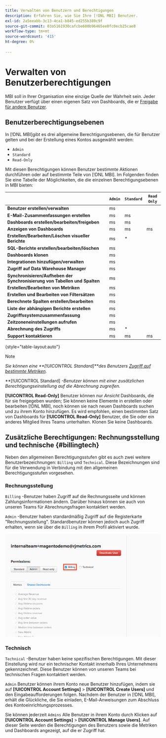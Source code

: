 ```yaml
---
title: Verwalten von Benutzern und Berechtigungen
description: Erfahren Sie, wie Sie Ihre [!DNL MBI] Benutzer.
exl-id: 2a5eeabb-3c13-4ca1-b845-ed255b389c9f
source-git-commit: 03a5161930cafcbe600b96465ee0fc0ecb25cae8
workflow-type: tm+mt
source-wordcount: '415'
ht-degree: 0%

---
```


# Verwalten von Benutzerberechtigungen

MBI soll in Ihrer Organisation eine einzige Quelle der Wahrheit sein. Jeder Benutzer verfügt über einen eigenen Satz von Dashboards, die er [Freigabe für andere Benutzer](../../data-user/dashboards/share-dashboard-with-users.md).

## Benutzerberechtigungsebenen

In [!DNL MBI]gibt es drei allgemeine Berechtigungsebenen, die für Benutzer gelten und bei der Erstellung eines Kontos ausgewählt werden:

* `Admin`
* `Standard`
* `Read-Only`

Mit diesen Berechtigungen können Benutzer bestimmte Aktionen durchführen oder auf bestimmte Teile von [!DNL MBI]. Im Folgenden finden Sie eine Tabelle der Möglichkeiten, die die einzelnen Berechtigungsebenen in MBI bieten:

|  | `Admin` | `Standard` | `Read Only` |
| -----|-----|-----|----|
| **Benutzer erstellen/verwalten** | ms |  |  |
| **E-Mail-Zusammenfassungen erstellen** | ms | ms |  |
| **Dashboards erstellen/bearbeiten/freigeben** | ms | ms |  |
| **Anzeigen von Dashboards** | ms | ms | ms |
| **Erstellen/Bearbeiten/Löschen visueller Berichte** | ms | * |  |
| **SQL-Berichte erstellen/bearbeiten/löschen** | ms |  |  |
| **Dashboards klonen** | ms |  |  |
| **Integrationen hinzufügen/verwalten** | ms |  |  |
| **Zugriff auf Data Warehouse Manager** | ms |  |  |
| **Synchronisieren/Aufheben der Synchronisierung von Tabellen und Spalten** | ms |  |  |
| **Erstellen/Bearbeiten von Metriken** | ms |  |  |
| **Erstellen und Bearbeiten von Filtersätzen** | ms |  |  |
| **Berechnete Spalten erstellen/bearbeiten** | ms |  |  |
| **Liste der abhängigen Berichte erstellen** | ms |  |  |
| **Zugriffssystemzusammenfassung** | ms |  |  |
| **Zeitzoneneinstellungen aufrufen** | ms |  |  |
| **Abrechnung des Zugriffs** | ms | * |  |
| **Support kontaktieren** | ms | ms | ms |

{style=&quot;table-layout:auto&quot;}

>[!NOTE]
>
>_Sie können eine **[!UICONTROL Standard]**des Benutzers [Zugriff auf bestimmte Metriken](../../administrator/user-management/restrict-metric-access.md)._
>
>**[!UICONTROL Standard] _-Benutzer können mit einer zusätzlichen Berechtigungseinstellung auf die Abrechnung zugreifen._
>
>**[!UICONTROL Read-Only]** Benutzer können nur _Ansicht_ Dashboards, die für sie freigegeben wurden; Sie können keine Elemente in erstellen oder bearbeiten [!DNL MBI], noch können sie nach neuen Dashboards suchen und zu ihrem Konto hinzufügen. Es wird empfohlen, einen bestimmten Satz von Dashboards für **[!UICONTROL Read-Only]** Benutzer, die Sie oder ein anderes Mitglied Ihres Teams unterhalten. Klonen Sie keine Dashboards.

## Zusätzliche Berechtigungen: Rechnungsstellung und technische {#billingtech}

Neben den allgemeinen Berechtigungsstufen gibt es auch zwei weitere Benutzerbezeichnungen: `Billing` und `Technical`. Diese Bezeichnungen sind für die Verwendung in Verbindung mit den allgemeinen Berechtigungsstufen vorgesehen.

### Rechnungsstellung

`Billing` -Benutzer haben Zugriff auf die Rechnungsseite und können Zahlungsinformationen ändern. Darüber hinaus können sie auch von unseren Teams für Abrechnungsfragen kontaktiert werden.

`Admin` -Benutzer haben standardmäßig Zugriff auf die Registerkarte &quot;Rechnungsstellung&quot;. Standardbenutzer können jedoch auch Zugriff erhalten, wenn sie über die `Billing` in ihrem Profil aktiviert wurde.

![Abrechnung](../../assets/billing.png)<!--{: width="550" height="363"}-->

### Technisch

`Technical` -Benutzer haben keine spezifischen Berechtigungen. Mit dieser Einstellung wird nur ein technischer Kontakt innerhalb Ihres Unternehmens gekennzeichnet. Diese Benutzer können von unseren Teams bei technischen Fragen kontaktiert werden.

`Admin` Benutzer können ihrem Konto neue Benutzer hinzufügen, indem sie auf **[!UICONTROL Account Settings]** > **[!UICONTROL Create Users]** und den Eingabeaufforderungen folgen. Nachdem der Benutzer in [!DNL MBI], erhält die Glückliche, die Sie einladen, E-Mail-Anweisungen zum Abschluss des Kontoeinrichtungsprozesses.

Sie können jederzeit `Admins` Alle Benutzer in ihrem Konto durch Klicken auf **[!UICONTROL Account Settings]** > **[!UICONTROL Manage Users]**. Auf dieser Seite werden die Berechtigungen des Benutzers sowie die Metriken und Dashboards angezeigt, auf die er Zugriff hat.
